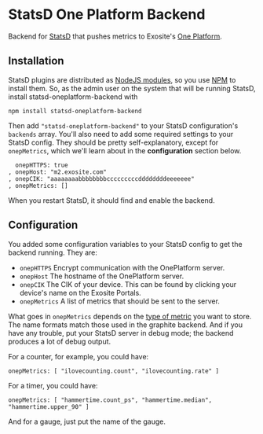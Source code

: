 StatsD One Platform Backend
===========================

Backend for [StatsD][statsd] that pushes metrics to Exosite's
[One Platform][oneplatform].


Installation
------------

StatsD plugins are distributed as [NodeJS modules][nodemods], so you use
[NPM][npm] to install them. So, as the admin user on the system that will
be running StatsD, install statsd-oneplatform-backend with

    npm install statsd-oneplatform-backend

Then add `"statsd-oneplatform-backend"` to your StatsD configuration's
`backends` array. You'll also need to add some required settings to your
StatsD config. They should be pretty self-explanatory, except for
`onepMetrics`, which we'll learn about in the **configuration** section
below.

      onepHTTPS: true       
    , onepHost: "m2.exosite.com"
    , onepCIK: "aaaaaaaabbbbbbbbcccccccccddddddddeeeeeee"
    , onepMetrics: []

When you restart StatsD, it should find and enable the backend.


Configuration
-------------

You added some configuration variables to your StatsD config to get the
backend running. They are:

* `onepHTTPS`
  Encrypt communication with the OnePlatform server.
* `onepHost`
  The hostname of the OnePlatform server.
* `onepCIK`
  The CIK of your device. This can be found by clicking your device's
  name on the Exosite Portals.
* `onepMetrics`
  A list of metrics that should be sent to the server.

What goes in `onepMetrics` depends on the [type of metric][metric types]
you want to store. The name formats match those used in the graphite
backend. And if you have any trouble, put your StatsD server in debug
mode; the backend produces a lot of debug output.

For a counter, for example, you could have:

    onepMetrics: [ "ilovecounting.count", "ilovecounting.rate" ]

For a timer, you could have:

    onepMetrics: [ "hammertime.count_ps", "hammertime.median", "hammertime.upper_90" ]

And for a gauge, just put the name of the gauge.

[statsd]: https://github.com/etsy/statsd
[oneplatform]: http://exosite.com/products/onep
[nodemods]: http://nodejs.org/api/modules.html
[npm]: https://npmjs.org/
[metric types]: https://github.com/etsy/statsd/blob/master/docs/metric_types.md
